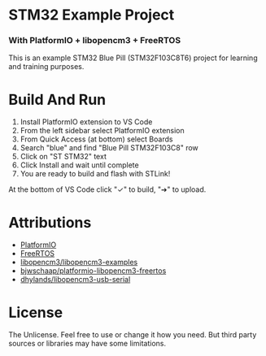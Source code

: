# STM32 Example Project

### With PlatformIO + libopencm3 + FreeRTOS

This is an example STM32 Blue Pill (STM32F103C8T6) project for learning and training purposes.


# Build And Run

1. Install PlatformIO extension to VS Code
2. From the left sidebar select PlatformIO extension
3. From Quick Access (at bottom) select Boards
4. Search "blue" and find "Blue Pill STM32F103C8" row
5. Click on "ST STM32" text
6. Click Install and wait until complete
7. You are ready to build and flash with STLink!

At the bottom of VS Code click "✓" to build, "➔" to upload.


# Attributions
* [PlatformIO](https://github.com/platformio)
* [FreeRTOS](https://github.com/freertos)
* [libopencm3/libopencm3-examples](https://github.com/libopencm3/libopencm3-examples)
* [bjwschaap/platformio-libopencm3-freertos](https://github.com/bjwschaap/platformio-libopencm3-freertos)
* [dhylands/libopencm3-usb-serial](https://github.com/dhylands/libopencm3-usb-serial)

# License
The Unlicense. Feel free to use or change it how you need.
But third party sources or libraries may have some limitations.
